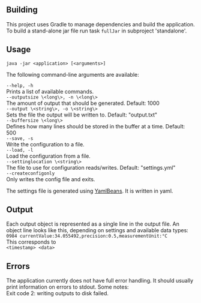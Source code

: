 ## Building
This project uses Gradle to manage dependencies and build the application.<br>
To build a stand-alone jar file run task `fullJar` in subproject 'standalone'.<br>

## Usage
`java -jar <application> [<arguments>]`<br>

The following command-line arguments are available:<br>

`--help, -h`<br>
Prints a list of available commands.<br>
`--outputsize \<long\>, -n \<long\>`<br>
The amount of output that should be generated. Default: 1000<br>
`--output \<string\>, -o \<string\>`<br>
Sets the file the output will be written to. Default: "output.txt"<br>
`--buffersize \<long\>`<br>
Defines how many lines should be stored in the buffer at a time. Default: 500<br>
`--save, -s`<br>
Write the configuration to a file.<br>
`--load, -l`<br>
Load the configuration from a file.<br>
`--settinglocation \<string\>`<br>
The file to use for configuration reads/writes. Default: "settings.yml"<br>
`--createconfigonly`<br>
Only writes the config file and exits.<br>

The settings file is generated using <a href="https://github.com/EsotericSoftware/yamlbeans">YamlBeans</a>. It is 
written in yaml.<br>

## Output

Each output object is represented as a single line in the output file. An object line looks like this, depending on 
settings 
and available data types:<br>
`0984 currentValue:34.055492,precision:0.5,measurementUnit:°C`<br>
This corresponds to<br>
`<timestamp> <data>`

## Errors

The application currently does not have full error handling. It should usually print information on errors to stdout. Some notes:<br>
Exit code 2: writing outputs to disk failed.